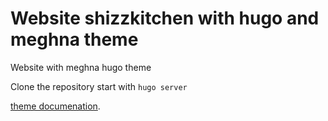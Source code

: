 # Website shizzkitchen with hugo and meghna theme 

Website with meghna hugo theme 

Clone the repository 
start with `hugo server`

[theme documenation](http://demo.themefisher.com/meghna-hugo/en/blog/installation/).
